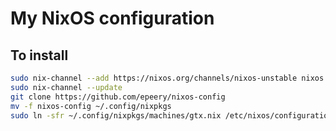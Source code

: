 # My NixOS configuration

## To install
```bash
sudo nix-channel --add https://nixos.org/channels/nixos-unstable nixos
sudo nix-channel --update
git clone https://github.com/epeery/nixos-config
mv -f nixos-config ~/.config/nixpkgs
sudo ln -sfr ~/.config/nixpkgs/machines/gtx.nix /etc/nixos/configuration.nix
```
